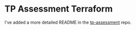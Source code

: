 # TP Assessment Terraform

I've added a more detailed README in the [tp-assessment](https://github.com/toolikethelightning/tp-assessment) repo.